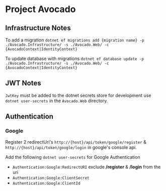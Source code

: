# Project Avocado

## Infrastructure Notes
To add a migration `dotnet ef migrations add {migration name} -p ./Avocado.Infrastructure/ -s ./Avocado.Web/ -c {AvocadoContext|IdentityContext}`

To update database with migrations `dotnet ef database update -p ./Avocado.Infrastructure/ -s ./Avocado.Web/ -c {AvocadoContext|IdentityContext}`

## JWT Notes
`JwtKey` must be added to the dotnet secrets store for development use `dotnet user-secrets` in the `Avocado.Web` directory.

## Authentication
### Google
Register 2 redirectUri's `http://{host}/api/token/google/register` & `http://{host}/api/token/google/login` in google's console api.

Add the following `dotnet user-secrets` for Google Authentication 
 - `Authentication:Google:RedirectURI` exclude **/register** & **/login** from the uri
 - `Authentication:Google:ClientSecret`
 - `Authentication:Google:ClientId`